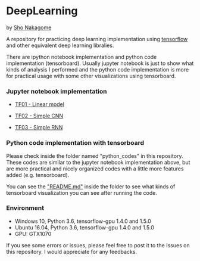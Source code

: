 # DeepLearning
by [Sho Nakagome](https://github.com/shonaka)

A repository for practicing deep learning implementation using [tensorflow](https://www.tensorflow.org/) and other equivalent deep learning libralies.

There are ipython notebook implementation and python code implementation (tensorboard). Usually jupyter notebook is just to show what kinds of analysis I performed and the python code implementation is more for practical usage with some other visualizations using tensorboard.

### Jupyter notebook implementation

* [TF01 - Linear model](https://github.com/shonaka/TF_practice/blob/master/TF01_linear_model.ipynb)

* [TF02 - Simple CNN](https://github.com/shonaka/TF_practice/blob/master/TF02_CNN.ipynb)

* [TF03 - Simple RNN](https://github.com/shonaka/DeepLearning/blob/master/TF03_RNN.ipynb)

### Python code implementation with tensorboard

Please check inside the folder named "python_codes" in this repository. These codes are similar to the jupyter notebook implementation above, but are more practical and nicely organized codes with a little more features added (e.g. tensorboard).

You can see the ["README.md"](https://github.com/shonaka/TF_practice/tree/master/python_codes) inside the folder to see what kinds of tensorboard visualization you can see after running the code.

### Environment
* Windows 10, Python 3.6, tensorflow-gpu 1.4.0 and 1.5.0
* Ubuntu 16.04, Python 3.6, tensorflow-gpu 1.4.0 and 1.5.0
* GPU: GTX1070

If you see some errors or issues, please feel free to post it to the Issues on this repository. I would appreciate for any feedbacks.